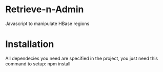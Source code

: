 Retrieve-n-Admin
================

Javascript to manipulate HBase regions

Installation
================
All dependecies you need are specified in the project, you just need this command to setup:
    npm install